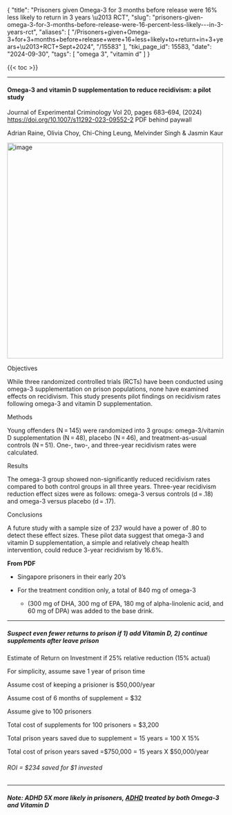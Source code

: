 {
    "title": "Prisoners given Omega-3 for 3 months before release were 16% less likely to return in 3 years \u2013 RCT",
    "slug": "prisoners-given-omega-3-for-3-months-before-release-were-16-percent-less-likely---in-3-years-rct",
    "aliases": [
        "/Prisoners+given+Omega-3+for+3+months+before+release+were+16+less+likely+to+return+in+3+years+\u2013+RCT+Sept+2024",
        "/15583"
    ],
    "tiki_page_id": 15583,
    "date": "2024-09-30",
    "tags": [
        "omega 3",
        "vitamin d"
    ]
}


{{< toc >}}

---

#### Omega-3 and vitamin D supplementation to reduce recidivism: a pilot study

Journal of Experimental Criminology  Vol 20, pages 683–694, (2024) https://doi.org/10.1007/s11292-023-09552-2 PDF behind paywall

Adrian Raine, Olivia Choy, Chi-Ching Leung, Melvinder Singh & Jasmin Kaur 

<img src="https://d1bk1kqxc0sym.cloudfront.net/attachments/webp/recidivism.webp" alt="image" width="500">

Objectives

While three randomized controlled trials (RCTs) have been conducted using omega-3 supplementation on prison populations, none have examined effects on recidivism. This study presents pilot findings on recidivism rates following omega-3 and vitamin D supplementation.

Methods

Young offenders (N = 145) were randomized into 3 groups: omega-3/vitamin D supplementation (N = 48), placebo (N = 46), and treatment-as-usual controls (N = 51). One-, two-, and three-year recidivism rates were calculated.

Results

The omega-3 group showed non-significantly reduced recidivism rates compared to both control groups in all three years. Three-year recidivism reduction effect sizes were as follows: omega-3 versus controls (d = .18) and omega-3 versus placebo (d = .17).

Conclusions

A future study with a sample size of 237 would have a power of .80 to detect these effect sizes. These pilot data suggest that omega-3 and vitamin D supplementation, a simple and relatively cheap health intervention, could reduce 3-year recidivism by 16.6%.

 **From PDF** 

* Singapore prisoners in their early 20’s

* For the treat­ment condition only, a total of 840 mg of omega-3 

   * (300 mg of DHA, 300 mg of EPA, 180 mg of alpha-linolenic acid, and 60 mg of DPA) was added to the base drink. 

---

##### Suspect even fewer returns to prison if 1) add Vitamin D, 2) continue supplements after leave prison

Estimate of Return on Investment if 25% relative reduction (15% actual)

For simplicity, assume save 1 year of prison time

Assume cost of keeping a prisioner is $50,000/year

Assume cost of 6 months of supplement = $32

Assume give to 100 prisoners 

Total cost of supplements for 100 prisoners = $3,200

Total prison years saved due to supplement = 15 years  = 100 X 15%

Total cost of prison years saved =$750,000 = 15 years X $50,000/year

###### ROI = $234 saved for $1 invested

---

##### Note: ADHD 5X more likely in prisoners, [ADHD](/posts/adhd-and-vitamin-d-deficiency) treated by both Omega-3 and Vitamin D